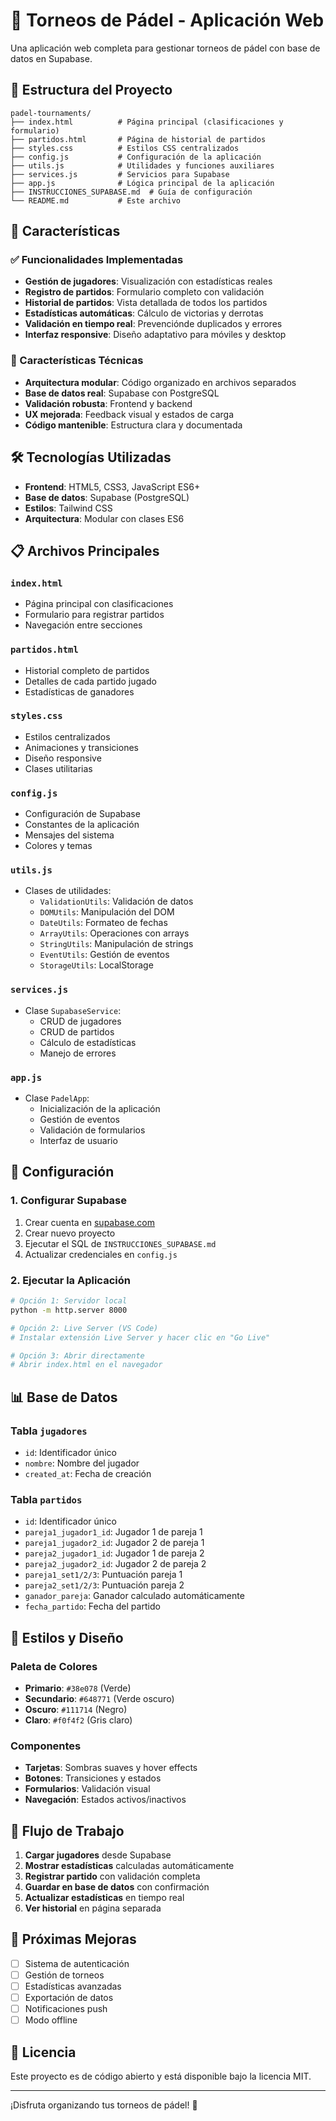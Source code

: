# 🎾 Torneos de Pádel - Aplicación Web

Una aplicación web completa para gestionar torneos de pádel con base de datos en Supabase.

## 📁 Estructura del Proyecto

```
padel-tournaments/
├── index.html          # Página principal (clasificaciones y formulario)
├── partidos.html       # Página de historial de partidos
├── styles.css          # Estilos CSS centralizados
├── config.js           # Configuración de la aplicación
├── utils.js            # Utilidades y funciones auxiliares
├── services.js         # Servicios para Supabase
├── app.js              # Lógica principal de la aplicación
├── INSTRUCCIONES_SUPABASE.md  # Guía de configuración
└── README.md           # Este archivo
```

## 🚀 Características

### ✅ Funcionalidades Implementadas
- **Gestión de jugadores**: Visualización con estadísticas reales
- **Registro de partidos**: Formulario completo con validación
- **Historial de partidos**: Vista detallada de todos los partidos
- **Estadísticas automáticas**: Cálculo de victorias y derrotas
- **Validación en tiempo real**: Prevenciónde duplicados y errores
- **Interfaz responsive**: Diseño adaptativo para móviles y desktop

### 🎯 Características Técnicas
- **Arquitectura modular**: Código organizado en archivos separados
- **Base de datos real**: Supabase con PostgreSQL
- **Validación robusta**: Frontend y backend
- **UX mejorada**: Feedback visual y estados de carga
- **Código mantenible**: Estructura clara y documentada

## 🛠️ Tecnologías Utilizadas

- **Frontend**: HTML5, CSS3, JavaScript ES6+
- **Base de datos**: Supabase (PostgreSQL)
- **Estilos**: Tailwind CSS
- **Arquitectura**: Modular con clases ES6

## 📋 Archivos Principales

### `index.html`
- Página principal con clasificaciones
- Formulario para registrar partidos
- Navegación entre secciones

### `partidos.html`
- Historial completo de partidos
- Detalles de cada partido jugado
- Estadísticas de ganadores

### `styles.css`
- Estilos centralizados
- Animaciones y transiciones
- Diseño responsive
- Clases utilitarias

### `config.js`
- Configuración de Supabase
- Constantes de la aplicación
- Mensajes del sistema
- Colores y temas

### `utils.js`
- Clases de utilidades:
  - `ValidationUtils`: Validación de datos
  - `DOMUtils`: Manipulación del DOM
  - `DateUtils`: Formateo de fechas
  - `ArrayUtils`: Operaciones con arrays
  - `StringUtils`: Manipulación de strings
  - `EventUtils`: Gestión de eventos
  - `StorageUtils`: LocalStorage

### `services.js`
- Clase `SupabaseService`:
  - CRUD de jugadores
  - CRUD de partidos
  - Cálculo de estadísticas
  - Manejo de errores

### `app.js`
- Clase `PadelApp`:
  - Inicialización de la aplicación
  - Gestión de eventos
  - Validación de formularios
  - Interfaz de usuario

## 🔧 Configuración

### 1. Configurar Supabase
1. Crear cuenta en [supabase.com](https://supabase.com)
2. Crear nuevo proyecto
3. Ejecutar el SQL de `INSTRUCCIONES_SUPABASE.md`
4. Actualizar credenciales en `config.js`

### 2. Ejecutar la Aplicación
```bash
# Opción 1: Servidor local
python -m http.server 8000

# Opción 2: Live Server (VS Code)
# Instalar extensión Live Server y hacer clic en "Go Live"

# Opción 3: Abrir directamente
# Abrir index.html en el navegador
```

## 📊 Base de Datos

### Tabla `jugadores`
- `id`: Identificador único
- `nombre`: Nombre del jugador
- `created_at`: Fecha de creación

### Tabla `partidos`
- `id`: Identificador único
- `pareja1_jugador1_id`: Jugador 1 de pareja 1
- `pareja1_jugador2_id`: Jugador 2 de pareja 1
- `pareja2_jugador1_id`: Jugador 1 de pareja 2
- `pareja2_jugador2_id`: Jugador 2 de pareja 2
- `pareja1_set1/2/3`: Puntuación pareja 1
- `pareja2_set1/2/3`: Puntuación pareja 2
- `ganador_pareja`: Ganador calculado automáticamente
- `fecha_partido`: Fecha del partido

## 🎨 Estilos y Diseño

### Paleta de Colores
- **Primario**: `#38e078` (Verde)
- **Secundario**: `#648771` (Verde oscuro)
- **Oscuro**: `#111714` (Negro)
- **Claro**: `#f0f4f2` (Gris claro)

### Componentes
- **Tarjetas**: Sombras suaves y hover effects
- **Botones**: Transiciones y estados
- **Formularios**: Validación visual
- **Navegación**: Estados activos/inactivos

## 🔄 Flujo de Trabajo

1. **Cargar jugadores** desde Supabase
2. **Mostrar estadísticas** calculadas automáticamente
3. **Registrar partido** con validación completa
4. **Guardar en base de datos** con confirmación
5. **Actualizar estadísticas** en tiempo real
6. **Ver historial** en página separada

## 🚀 Próximas Mejoras

- [ ] Sistema de autenticación
- [ ] Gestión de torneos
- [ ] Estadísticas avanzadas
- [ ] Exportación de datos
- [ ] Notificaciones push
- [ ] Modo offline

## 📝 Licencia

Este proyecto es de código abierto y está disponible bajo la licencia MIT.

---

¡Disfruta organizando tus torneos de pádel! 🎾 